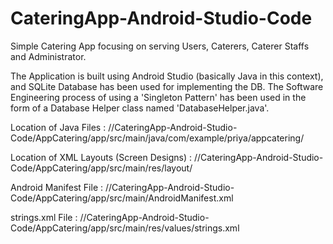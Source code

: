 # CateringApp-Android-Studio-Code
Simple Catering App focusing on serving Users, Caterers, Caterer Staffs and Administrator.

The Application is built using Android Studio (basically Java in this context), and SQLite Database has been used for implementing the DB.
The Software Engineering process of using a 'Singleton Pattern' has been used in the form of a Database Helper class 
named 'DatabaseHelper.java'.

Location of Java Files : //CateringApp-Android-Studio-Code/AppCatering/app/src/main/java/com/example/priya/appcatering/

Location of XML Layouts (Screen Designs) : //CateringApp-Android-Studio-Code/AppCatering/app/src/main/res/layout/

Android Manifest File : //CateringApp-Android-Studio-Code/AppCatering/app/src/main/AndroidManifest.xml

strings.xml File : //CateringApp-Android-Studio-Code/AppCatering/app/src/main/res/values/strings.xml


